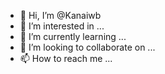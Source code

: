 - 👋 Hi, I’m @Kanaiwb
- 👀 I’m interested in ...
- 🌱 I’m currently learning ...
- 💞️ I’m looking to collaborate on ...
- 📫 How to reach me ...

<!---
Kanaiwb/Kanaiwb is a ✨ special ✨ repository because its `README.md` (this file) appears on your GitHub profile.
You can click the Preview link to take a look at your changes.
--->

